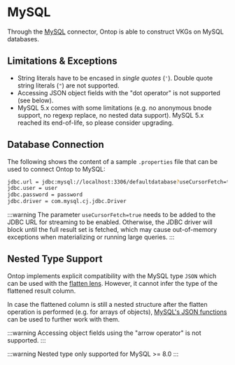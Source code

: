 # MySQL

Through the [MySQL](https://mysql.com) connector, Ontop is able to construct VKGs on MySQL databases.

## Limitations & Exceptions

- String literals have to be encased in _single quotes_ (`'`). Double quote string literals (`"`) are not supported.
- Accessing JSON object fields with the "dot operator" is not supported (see below).
- MySQL 5.x comes with some limitations (e.g. no anonymous bnode support, no regexp replace, no nested data support). MySQL 5.x reached its end-of-life, so please consider upgrading.

## Database Connection

The following shows the content of a sample `.properties` file that can be used to connect Ontop to MySQL:

```bash
jdbc.url = jdbc:mysql://localhost:3306/defaultdatabase?useCursorFetch=true
jdbc.user = user
jdbc.password = password
jdbc.driver = com.mysql.cj.jdbc.Driver
```

:::warning
The parameter `useCursorFetch=true` needs to be added to the JDBC URL for streaming to be enabled. Otherwise, the JDBC driver will block until the full result set is fetched, which may cause out-of-memory exceptions when materializing or running large queries.
:::


## Nested Type Support

Ontop implements explicit compatibility with the MySQL type `JSON` which can be used with the [flatten lens](/guide/advanced/lenses#flattenlens). However, it cannot infer the type of the flattened result column.

In case the flattened column is still a nested structure after the flatten operation is performed (e.g. for arrays of objects), [MySQL's JSON functions](https://dev.mysql.com/doc/refman/8.0/en/json-functions.html) can be used to further work with them.

:::warning
Accessing object fields using the "arrow operator" is not supported.
:::

:::warning
Nested type only supported for MySQL >= 8.0
:::
